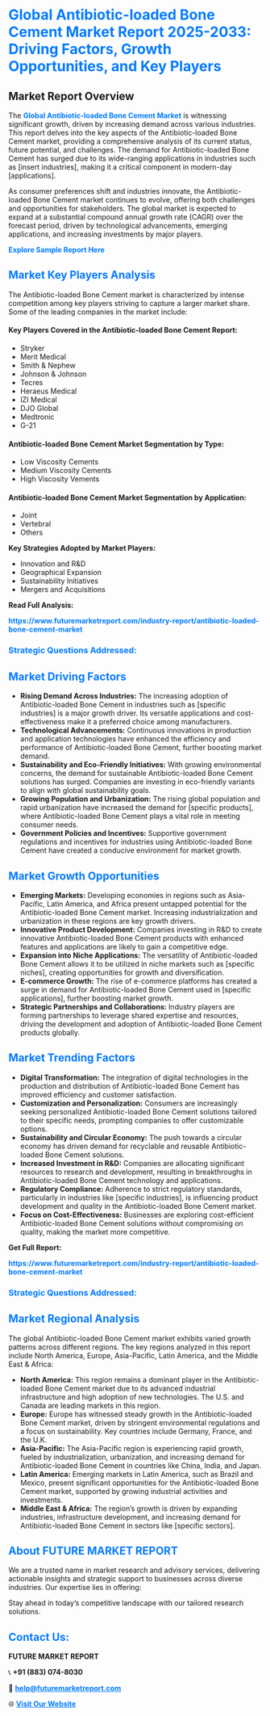 <h1 style="color: #007BFF;">Global Antibiotic-loaded Bone Cement Market Report 2025-2033: Driving Factors, Growth Opportunities, and Key Players</h1>

<section id="overview">
<h2>Market Report Overview</h2>
<p>The <a href="https://www.futuremarketreport.com/industry-report/antibiotic-loaded-bone-cement-market" style="color: #007BFF; text-decoration: none;"><strong>Global Antibiotic-loaded Bone Cement Market</strong></a> is witnessing significant growth, driven by increasing demand across various industries. This report delves into the key aspects of the Antibiotic-loaded Bone Cement market, providing a comprehensive analysis of its current status, future potential, and challenges. The demand for Antibiotic-loaded Bone Cement has surged due to its wide-ranging applications in industries such as [insert industries], making it a critical component in modern-day [applications].</p>
<p>As consumer preferences shift and industries innovate, the Antibiotic-loaded Bone Cement market continues to evolve, offering both challenges and opportunities for stakeholders. The global market is expected to expand at a substantial compound annual growth rate (CAGR) over the forecast period, driven by technological advancements, emerging applications, and increasing investments by major players.</p>
</section>

<section id="overview">
<p><a href="https://www.futuremarketreport.com/request-sample/reportId=79105" style="color: #007BFF; text-decoration: none;"><strong>Explore Sample Report Here</strong></a></p>
</section>

<section id="key-players">
<h2 style="color: #007BFF;">Market Key Players Analysis</h2>
<p>The Antibiotic-loaded Bone Cement market is characterized by intense competition among key players striving to capture a larger market share. Some of the leading companies in the market include:</p>
<h4>Key Players Covered in the Antibiotic-loaded Bone Cement Report:</h4>
<ul><li>Stryker</li><li>Merit Medical</li><li>Smith &amp; Nephew</li><li>Johnson &amp; Johnson</li><li>Tecres</li><li>Heraeus Medical</li><li>IZI Medical</li><li>DJO Global</li><li>Medtronic</li><li>G-21</li></ul>
<h4>Antibiotic-loaded Bone Cement Market Segmentation by Type:</h4>
<ul><li>Low Viscosity Cements</li><li>Medium Viscosity Cements</li><li>High Viscosity Vements</li></ul>

<h4>Antibiotic-loaded Bone Cement Market Segmentation by Application:</h4>
<ul><li>Joint</li><li>Vertebral</li><li>Others</li></ul>
<p><strong>Key Strategies Adopted by Market Players:</strong></p>
<ul>
<li>Innovation and R&D</li>
<li>Geographical Expansion</li>
<li>Sustainability Initiatives</li>
<li>Mergers and Acquisitions</li>
</ul>
</section>

<section>
<p><strong>Read Full Analysis: </strong></p><a href="https://www.futuremarketreport.com/industry-report/antibiotic-loaded-bone-cement-market" style="color: #007BFF; text-decoration: none;"><strong>https://www.futuremarketreport.com/industry-report/antibiotic-loaded-bone-cement-market</strong></a>
<h3 style="color: #007BFF;">Strategic Questions Addressed:</h3>
</section>

<section id="driving-factors">
<h2 style="color: #007BFF;">Market Driving Factors</h2>
<ul>
<li><strong>Rising Demand Across Industries:</strong> The increasing adoption of Antibiotic-loaded Bone Cement in industries such as [specific industries] is a major growth driver. Its versatile applications and cost-effectiveness make it a preferred choice among manufacturers.</li>
<li><strong>Technological Advancements:</strong> Continuous innovations in production and application technologies have enhanced the efficiency and performance of Antibiotic-loaded Bone Cement, further boosting market demand.</li>
<li><strong>Sustainability and Eco-Friendly Initiatives:</strong> With growing environmental concerns, the demand for sustainable Antibiotic-loaded Bone Cement solutions has surged. Companies are investing in eco-friendly variants to align with global sustainability goals.</li>
<li><strong>Growing Population and Urbanization:</strong> The rising global population and rapid urbanization have increased the demand for [specific products], where Antibiotic-loaded Bone Cement plays a vital role in meeting consumer needs.</li>
<li><strong>Government Policies and Incentives:</strong> Supportive government regulations and incentives for industries using Antibiotic-loaded Bone Cement have created a conducive environment for market growth.</li>
</ul>
</section>

<section id="growth-opportunities">
<h2 style="color: #007BFF;">Market Growth Opportunities</h2>
<ul>
<li><strong>Emerging Markets:</strong> Developing economies in regions such as Asia-Pacific, Latin America, and Africa present untapped potential for the Antibiotic-loaded Bone Cement market. Increasing industrialization and urbanization in these regions are key growth drivers.</li>
<li><strong>Innovative Product Development:</strong> Companies investing in R&D to create innovative Antibiotic-loaded Bone Cement products with enhanced features and applications are likely to gain a competitive edge.</li>
<li><strong>Expansion into Niche Applications:</strong> The versatility of Antibiotic-loaded Bone Cement allows it to be utilized in niche markets such as [specific niches], creating opportunities for growth and diversification.</li>
<li><strong>E-commerce Growth:</strong> The rise of e-commerce platforms has created a surge in demand for Antibiotic-loaded Bone Cement used in [specific applications], further boosting market growth.</li>
<li><strong>Strategic Partnerships and Collaborations:</strong> Industry players are forming partnerships to leverage shared expertise and resources, driving the development and adoption of Antibiotic-loaded Bone Cement products globally.</li>
</ul>
</section>

<section id="trending-factors">
<h2 style="color: #007BFF;">Market Trending Factors</h2>
<ul>
<li><strong>Digital Transformation:</strong> The integration of digital technologies in the production and distribution of Antibiotic-loaded Bone Cement has improved efficiency and customer satisfaction.</li>
<li><strong>Customization and Personalization:</strong> Consumers are increasingly seeking personalized Antibiotic-loaded Bone Cement solutions tailored to their specific needs, prompting companies to offer customizable options.</li>
<li><strong>Sustainability and Circular Economy:</strong> The push towards a circular economy has driven demand for recyclable and reusable Antibiotic-loaded Bone Cement solutions.</li>
<li><strong>Increased Investment in R&D:</strong> Companies are allocating significant resources to research and development, resulting in breakthroughs in Antibiotic-loaded Bone Cement technology and applications.</li>
<li><strong>Regulatory Compliance:</strong> Adherence to strict regulatory standards, particularly in industries like [specific industries], is influencing product development and quality in the Antibiotic-loaded Bone Cement market.</li>
<li><strong>Focus on Cost-Effectiveness:</strong> Businesses are exploring cost-efficient Antibiotic-loaded Bone Cement solutions without compromising on quality, making the market more competitive.</li>
</ul>
</section>

<section>
<p><strong>Get Full Report: </strong></p><a href="https://www.futuremarketreport.com/industry-report/antibiotic-loaded-bone-cement-market" style="color: #007BFF; text-decoration: none;"><strong>https://www.futuremarketreport.com/industry-report/antibiotic-loaded-bone-cement-market</strong></a>
<h3 style="color: #007BFF;">Strategic Questions Addressed:</h3>
</section>


<section id="regional-analysis">
<h2 style="color: #007BFF;">Market Regional Analysis</h2>
<p>The global Antibiotic-loaded Bone Cement market exhibits varied growth patterns across different regions. The key regions analyzed in this report include North America, Europe, Asia-Pacific, Latin America, and the Middle East & Africa:</p>
<ul>
<li><strong>North America:</strong> This region remains a dominant player in the Antibiotic-loaded Bone Cement market due to its advanced industrial infrastructure and high adoption of new technologies. The U.S. and Canada are leading markets in this region.</li>
<li><strong>Europe:</strong> Europe has witnessed steady growth in the Antibiotic-loaded Bone Cement market, driven by stringent environmental regulations and a focus on sustainability. Key countries include Germany, France, and the U.K.</li>
<li><strong>Asia-Pacific:</strong> The Asia-Pacific region is experiencing rapid growth, fueled by industrialization, urbanization, and increasing demand for Antibiotic-loaded Bone Cement in countries like China, India, and Japan.</li>
<li><strong>Latin America:</strong> Emerging markets in Latin America, such as Brazil and Mexico, present significant opportunities for the Antibiotic-loaded Bone Cement market, supported by growing industrial activities and investments.</li>
<li><strong>Middle East & Africa:</strong> The region’s growth is driven by expanding industries, infrastructure development, and increasing demand for Antibiotic-loaded Bone Cement in sectors like [specific sectors].</li>
</ul>
</section>

<footer>
<h2 style="color: #007BFF;">About FUTURE MARKET REPORT</h2>
<p>We are a trusted name in market research and advisory services, delivering actionable insights and strategic support to businesses across diverse industries. Our expertise lies in offering:</p>

<p>Stay ahead in today’s competitive landscape with our tailored research solutions.</p>

<h2 style="color: #007BFF;">Contact Us:</h2>
<p><strong>FUTURE MARKET REPORT</strong></p>
<p>📞 <strong>+91 (883) 074-8030</strong></p>
<p>📧 <strong><a href="mailto:help@futuremarketreport.com" style="color: #007BFF;">help@futuremarketreport.com</a></strong></p>
<p>🌐 <strong><a href="https://www.futuremarketreport.com/" style="color: #007BFF;">Visit Our Website</a></strong></p>
</footer>